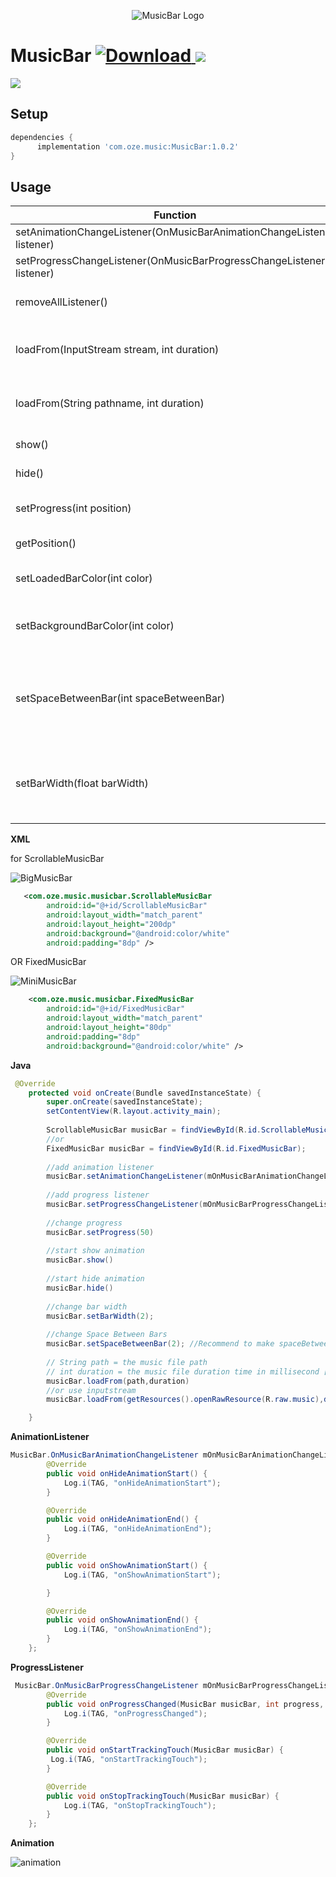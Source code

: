 <p align="center">
  <img src="https://github.com/emadabdalrahman/MusicBar/blob/master/ScreenShots/sound-bars-pulse.png?raw=true" alt="MusicBar Logo"/>
</p>

# MusicBar  [ ![Download](https://api.bintray.com/packages/emad/maven/MusicBar/images/download.svg) ](https://bintray.com/emad/maven/MusicBar/_latestVersion) ![](https://img.shields.io/badge/minSdkVersion-15-orange.svg)

![](https://github.com/emadabdalrahman/MusicBar/blob/master/ScreenShots/full-optimize.gif?raw=true)

## Setup

```groovy
dependencies {
      implementation 'com.oze.music:MusicBar:1.0.2'
}
```
## Usage

Function | Description
------------ | -------------
setAnimationChangeListener(OnMusicBarAnimationChangeListener listener) | animation listener
setProgressChangeListener(OnMusicBarProgressChangeListener listener) | progress listener
removeAllListener() | remove Progress and Animation listener
loadFrom(InputStream stream, int duration) | take the music file InputStream with music duration in millisecond
loadFrom(String pathname, int duration) | take the music file path with music duration in millisecond
show() | start show animation
hide() | start hide animation
setProgress(int position) | move to specified position (in milisecand) 
getPosition() | return current progress position
setLoadedBarColor(int color) | change progressed bar color **default RED**
setBackgroundBarColor(int color) | change unprogressed bar color **default #dfd6d6**
setSpaceBetweenBar(int spaceBetweenBar) | change distance between bars (in px) **default 2** Recommend to make spaceBetweenBar equal barWidth
setBarWidth(float barWidth) | change bar width (in px) **default 2** Recommend to make barWidth equal spaceBetweenBar


**XML** 

for ScrollableMusicBar

![BigMusicBar](https://github.com/emadabdalrahman/MusicBar/blob/master/ScreenShots/BigMusicBar.png?raw=true)
```XML
   <com.oze.music.musicbar.ScrollableMusicBar
        android:id="@+id/ScrollableMusicBar"
        android:layout_width="match_parent"
        android:layout_height="200dp"
        android:background="@android:color/white"
        android:padding="8dp" />
```
OR FixedMusicBar 

![MiniMusicBar](https://github.com/emadabdalrahman/MusicBar/blob/master/ScreenShots/MiniMusicBar.png?raw=true) 
```XML
    <com.oze.music.musicbar.FixedMusicBar
        android:id="@+id/FixedMusicBar"
        android:layout_width="match_parent"
        android:layout_height="80dp"
        android:padding="8dp"
        android:background="@android:color/white" />
```
**Java**
```java
 @Override
    protected void onCreate(Bundle savedInstanceState) {
        super.onCreate(savedInstanceState);
        setContentView(R.layout.activity_main);
        
        ScrollableMusicBar musicBar = findViewById(R.id.ScrollableMusicBar);
        //or  
        FixedMusicBar musicBar = findViewById(R.id.FixedMusicBar);
        
        //add animation listener
        musicBar.setAnimationChangeListener(mOnMusicBarAnimationChangeListener);
        
        //add progress listener
        musicBar.setProgressChangeListener(mOnMusicBarProgressChangeListener);
        
        //change progress 
        musicBar.setProgress(50)
        
        //start show animation
        musicBar.show()
        
        //start hide animation
        musicBar.hide()
        
        //change bar width
        musicBar.setBarWidth(2);
        
        //change Space Between Bars
        musicBar.setSpaceBetweenBar(2); //Recommend to make spaceBetweenBar equal barWidth
       
        // String path = the music file path
        // int duration = the music file duration time in millisecond [mediaPlayer.getDuration()]
        musicBar.loadFrom(path,duration)
        //or use inputstream 
        musicBar.loadFrom(getResources().openRawResource(R.raw.music),duration());

    }

```


**AnimationListener**
```Java
MusicBar.OnMusicBarAnimationChangeListener mOnMusicBarAnimationChangeListener = new MusicBar.OnMusicBarAnimationChangeListener() {
        @Override
        public void onHideAnimationStart() {
            Log.i(TAG, "onHideAnimationStart");
        }

        @Override
        public void onHideAnimationEnd() {
            Log.i(TAG, "onHideAnimationEnd");
        }

        @Override
        public void onShowAnimationStart() {
            Log.i(TAG, "onShowAnimationStart");

        }

        @Override
        public void onShowAnimationEnd() {
            Log.i(TAG, "onShowAnimationEnd");
        }
    };
```
**ProgressListener**
```Java
 MusicBar.OnMusicBarProgressChangeListener mOnMusicBarProgressChangeListener = new MusicBar.OnMusicBarProgressChangeListener() {
        @Override
        public void onProgressChanged(MusicBar musicBar, int progress, boolean fromUser) {
            Log.i(TAG, "onProgressChanged");
        }

        @Override
        public void onStartTrackingTouch(MusicBar musicBar) {
         Log.i(TAG, "onStartTrackingTouch");
        }

        @Override
        public void onStopTrackingTouch(MusicBar musicBar) {
            Log.i(TAG, "onStopTrackingTouch");
        }
    };
```
**Animation**

![animation](https://github.com/emadabdalrahman/MusicBar/blob/master/ScreenShots/animation-optimize.gif?raw=true)
